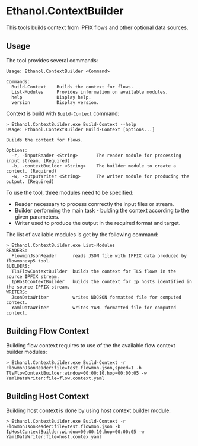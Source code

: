 # Ethanol.ContextBuilder

This tools builds context from IPFIX flows and other optional data sources.

## Usage

The tool provides several commands:

```
Usage: Ethanol.ContextBuilder <Command>

Commands:
  Build-Context    Builds the context for flows.
  List-Modules     Provides information on available modules.
  help             Display help.
  version          Display version.
```

Context is build with `Build-Context` command:

```
> Ethanol.ContextBuilder.exe Build-Context --help
Usage: Ethanol.ContextBuilder Build-Context [options...]

Builds the context for flows.

Options:
  -r, -inputReader <String>       The reader module for processing input stream. (Required)
  -b, -contextBuilder <String>    The builder module to create a context. (Required)
  -w, -outputWriter <String>      The writer module for producing the output. (Required)
```

To use the tool, three modules need to be specified:

* Reader necessary to process conrrectly the input files or stream.
* Builder performing the main task - bulding the context according to the given parameters.
* Writer used to produce the output in the required format and target.

The list of available modules is get by the following command:

```
> Ethanol.ContextBuilder.exe List-Modules
READERS:
  FlowmonJsonReader      reads JSON file with IPFIX data produced by flowmonexp5 tool.
BUILDERS:
  TlsFlowContextBuilder  builds the context for TLS flows in the source IPFIX stream.
  IpHostContextBuilder   builds the context for Ip hosts identified in the source IPFIX stream.
WRITERS:
  JsonDataWriter         writes NDJSON formatted file for computed context.
  YamlDataWriter         writes YAML formatted file for computed context.
```


## Building Flow Context

Building flow context requires to use of the the available flow context builder modules: 

```
> Ethanol.ContextBuilder.exe Build-Context -r FlowmonJsonReader:file=test.flowmon.json,speed=1 -b TlsFlowContextBuilder:window=00:00:10,hop=00:00:05 -w YamlDataWriter:file=flow.context.yaml
```

## Building Host Context

Building host context is done by using host context builder module:

```
> Ethanol.ContextBuilder.exe Build-Context -r FlowmonJsonReader:file=test.flowmon.json -b IpHostContextBuilder:window=00:00:10,hop=00:00:05 -w YamlDataWriter:file=host.contex.yaml
```